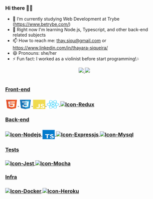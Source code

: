### Hi there 🖖🏽

- 🔭 I’m currently studying Web Development at Trybe (https://www.betrybe.com/)
- 🌱 Right now I'm learning Node.js, Typescript, and other back-end related subjects
- 📫 How to reach me: thay.siqu@gmail.com or https://www.linkedin.com/in/thayara-siqueira/
- 😄 Pronouns: she/her
- ⚡ Fun fact: I worked as a violinist before start programming!🎶

<div align="center">
  <a href="https://github.com/thayarasiqueira">
  <img height="180em" src="https://github-readme-stats.vercel.app/api?username=thayarasiqueira&show_icons=true&theme=dracula&include_all_commits=true&count_public=true"/>
  <img height="180em" src="https://github-readme-stats.vercel.app/api/top-langs/?username=thayarasiqueira&layout=compact&langs_count=7&theme=dracula"/>
</div>
<div style="display: inline_block"><br>
  <h3>Front-end<h3>
  <img align="center" alt="Icon-HTML" height="30" width="40" src="https://raw.githubusercontent.com/devicons/devicon/master/icons/html5/html5-original.svg">
  <img align="center" alt="Icon-CSS" height="30" width="40" src="https://raw.githubusercontent.com/devicons/devicon/master/icons/css3/css3-original.svg">
  <img align="center" alt="Icon-Js" height="30" width="40" src="https://raw.githubusercontent.com/devicons/devicon/master/icons/javascript/javascript-plain.svg">
   <img align="center" alt="Icon-React" height="30" width="40" src="https://raw.githubusercontent.com/devicons/devicon/master/icons/react/react-original.svg">
    <img align="center" alt="Icon-Redux" height="30" width="40" src="https://cdn.jsdelivr.net/gh/devicons/devicon/icons/redux/redux-original.svg">
      <h3>Back-end<h3>
   <img align="center" alt="Icon-Nodejs" height="30" width="40" src="https://cdn.jsdelivr.net/gh/devicons/devicon/icons/nodejs/nodejs-original.svg">
   <img align="center" alt="Icon-Ts" height="30" width="40" src="https://raw.githubusercontent.com/devicons/devicon/master/icons/typescript/typescript-plain.svg">
   <img align="center" alt="Icon-Expressjs" height="30" width="40" src="https://cdn.jsdelivr.net/gh/devicons/devicon/icons/express/express-original.svg">
  <img align="center" alt="Icon-Mysql" height="30" width="40" src="https://cdn.jsdelivr.net/gh/devicons/devicon/icons/mysql/mysql-original.svg">
  <h3>Tests<h3>
  <img align="center" alt="Icon-Jest" height="30" width="40" src="https://cdn.jsdelivr.net/gh/devicons/devicon/icons/jest/jest-plain.svg">
  <img align="center" alt="Icon-Mocha" height="30" width="40" src="https://cdn.jsdelivr.net/gh/devicons/devicon/icons/mocha/mocha-plain.svg">
  <h3>Infra<h3>
  <img align="center" alt="Icon-Docker" height="30" width="40" src="https://cdn.jsdelivr.net/gh/devicons/devicon/icons/docker/docker-original.svg">
  <img align="center" alt="Icon-Heroku" height="30" width="40" src="https://cdn.jsdelivr.net/gh/devicons/devicon/icons/heroku/heroku-original.svg">
</div>

##
  
